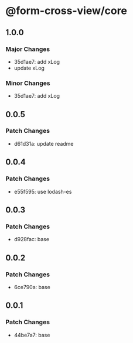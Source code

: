 # @form-cross-view/core

## 1.0.0

### Major Changes

- 35d1ae7: add xLog
- update xLog

### Minor Changes

- 35d1ae7: add xLog

## 0.0.5

### Patch Changes

- d61d31a: update readme

## 0.0.4

### Patch Changes

- e55f595: use lodash-es

## 0.0.3

### Patch Changes

- d928fac: base

## 0.0.2

### Patch Changes

- 6ce790a: base

## 0.0.1

### Patch Changes

- 44be7a7: base
